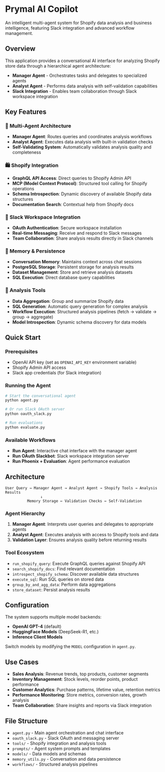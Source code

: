 
# Prymal AI Copilot

An intelligent multi-agent system for Shopify data analysis and business intelligence, featuring Slack integration and advanced workflow management.

## Overview

This application provides a conversational AI interface for analyzing Shopify store data through a hierarchical agent architecture:

- **Manager Agent** - Orchestrates tasks and delegates to specialized agents
- **Analyst Agent** - Performs data analysis with self-validation capabilities  
- **Slack Integration** - Enables team collaboration through Slack workspace integration

## Key Features

### 🤖 Multi-Agent Architecture
- **Manager Agent**: Routes queries and coordinates analysis workflows
- **Analyst Agent**: Executes data analysis with built-in validation checks
- **Self-Validating System**: Automatically validates analysis quality and completeness

### 🛍️ Shopify Integration
- **GraphQL API Access**: Direct queries to Shopify Admin API
- **MCP (Model Context Protocol)**: Structured tool calling for Shopify operations
- **Schema Introspection**: Dynamic discovery of available Shopify data structures
- **Documentation Search**: Contextual help from Shopify docs

### 💬 Slack Workspace Integration
- **OAuth Authentication**: Secure workspace installation
- **Real-time Messaging**: Receive and respond to Slack messages
- **Team Collaboration**: Share analysis results directly in Slack channels

### 🧠 Memory & Persistence
- **Conversation Memory**: Maintains context across chat sessions
- **PostgreSQL Storage**: Persistent storage for analysis results
- **Dataset Management**: Store and retrieve analysis datasets
- **SQL Execution**: Direct database query capabilities

### 🔧 Analysis Tools
- **Data Aggregation**: Group and summarize Shopify data
- **SQL Generation**: Automatic query generation for complex analysis
- **Workflow Execution**: Structured analysis pipelines (fetch → validate → group → aggregate)
- **Model Introspection**: Dynamic schema discovery for data models

## Quick Start

### Prerequisites
- OpenAI API key (set as `OPENAI_API_KEY` environment variable)
- Shopify Admin API access
- Slack app credentials (for Slack integration)

### Running the Agent
```bash
# Start the conversational agent
python agent.py

# Or run Slack OAuth server
python oauth_slack.py

# Run evaluations
python evaluate.py
```

### Available Workflows
- **Run Agent**: Interactive chat interface with the manager agent
- **Run OAuth Slackbot**: Slack workspace integration server
- **Run Phoenix + Evaluation**: Agent performance evaluation

## Architecture

```
User Query → Manager Agent → Analyst Agent → Shopify Tools → Analysis Results
                ↓
          Memory Storage ← Validation Checks ← Self-Validation
```

### Agent Hierarchy
1. **Manager Agent**: Interprets user queries and delegates to appropriate agents
2. **Analyst Agent**: Executes analysis with access to Shopify tools and data
3. **Validation Layer**: Ensures analysis quality before returning results

### Tool Ecosystem
- `run_shopify_query`: Execute GraphQL queries against Shopify API
- `search_shopify_docs`: Find relevant documentation
- `introspect_shopify_schema`: Discover available data structures
- `execute_sql`: Run SQL queries on stored data
- `group_by_and_agg_data`: Perform data aggregations
- `store_dataset`: Persist analysis results

## Configuration

The system supports multiple model backends:
- **OpenAI GPT-4** (default)
- **HuggingFace Models** (DeepSeek-R1, etc.)
- **Inference Client Models**

Switch models by modifying the `MODEL` configuration in `agent.py`.

## Use Cases

- **Sales Analysis**: Revenue trends, top products, customer segments
- **Inventory Management**: Stock levels, reorder points, product performance
- **Customer Analytics**: Purchase patterns, lifetime value, retention metrics
- **Performance Monitoring**: Store metrics, conversion rates, growth analysis
- **Team Collaboration**: Share insights and reports via Slack integration

## File Structure

- `agent.py` - Main agent orchestration and chat interface
- `oauth_slack.py` - Slack OAuth and messaging server
- `tools/` - Shopify integration and analysis tools
- `prompts/` - Agent system prompts and templates
- `models/` - Data models and schemas
- `memory_utils.py` - Conversation and data persistence
- `workflows/` - Structured analysis pipelines
